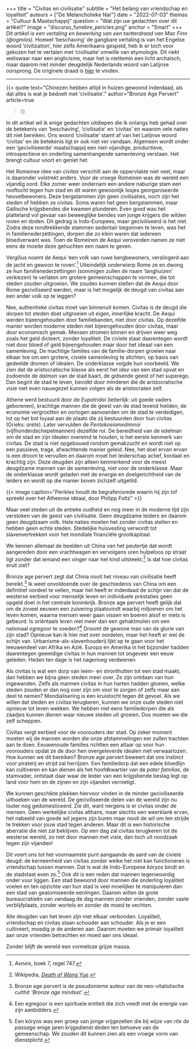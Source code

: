 +++
title = "Civitas en civilisatie"
subtitle = "Het belang van vriendschap en loyaliteit"
auteurs = ["De Melancholieke Nar"]
date = "2022-07-03"
themas = "Cultuur & Maatschappij"
question = "Wat zijn uw gedachten over dit artikel?"
image = "discurso_funebre_pericles.png"
anchor = "Smart"
+++
*Dit artikel is een vertaling en bewerking van een twitterdraad van Mac Finn (@ogmios).* Hoewel ‘beschaving’ de gangbare vertaling is van het Engelse woord ‘civilization’, hier zelfs Amerikaans gespeld, heb ik er toch voor gekozen het te vertalen met ‘civilisatie’ omwille van etymologie. Dit riekt weliswaar naar een anglicisme, maar het is niettemin een licht archaïsch, maar daarom niet minder deugdelijk Nederlands woord van Latijnse oorsprong. De originele draad is [hier](https://twitter.com/ogmios/status/1541900763705872385) te vinden.

- - -

{{< quote
	text="Chinezen hebben altijd in huizen gewoond inderdaad, als dat alles is wat je bedoelt met ‘civilisatie’."
	author="Bronze Age Pervert"
	article=true
>}}

In dit artikel wil ik enige gedachten uitdiepen die ik onlangs heb gehad over de betekenis van ‘beschaving’, ‘civilisatie’ en ‘civitas’ en waarom vele naties dit niet bereiken. Ons woord ‘civilisatie’ stamt af van het Latijnse woord ‘civitas’ en de betekenis ligt er ook niet ver vandaan. Algemeen wordt onder een ‘geciviliseerde’ maatschappij een niet-vijandige, productieve, introspectieve en onderling samenhangende samenleving verstaan. Het brengt cultuur voort en geniet het.

Het Romeinse idee van *civitas* verschilt aan de oppervlakte niet veel, maar is daaronder volstrekt anders. Voor de vroege Romeinen was de wereld een vijandig oord. Elke zomer weer ondernam een andere naburige stam een rooftocht tegen hun stad en dit waren gewoonlijk losjes georganiseerde heuvelbewoners. Deze bergstammen zijn geen civilisaties, noch zijn het steden of hebben ze civitas. Soms waren het geen bergstammen, maar Gallische krijgsbendes die kwamen plunderen. Even goed was het platteland vol gevaar van beweeglijke bendes van jonge krijgers die wilden roven en doden. Dit gedrag is Indo-Europees, maar geciviliseerd is het niet. Zodra deze rondtrekkende stammen sedentair begonnen te leven, was het in familienederzettingen, dorpen die zo klein waren dat iedereen bloedverwant was. Toen de Romeinen de Aequi veroverden namen ze niet eens de moeite deze gehuchten een naam te geven.

Vergilius noemt de Aequi ‘een volk van ruwe bergbewoners, verslingerd aan de jacht en gewoon te roven’.[^1] Uiteindelijk onderwierp Rome ze en dwong ze hun familienederzettingen (sommigen zullen de naam ‘langhuizen’ verkiezen) te verlaten om grotere gemeenschappen te vormen, die tot steden zouden uitgroeien. We zouden kunnen stellen dat de Aequi door Rome geciviliseerd werden, maar is het mogelijk de deugd van civitas aan een ander volk op te leggen?

Nee, authentieke civitas moet van binnenuit komen. Civitas is de deugd die dorpen tot steden doet uitgroeien uit eigen, innerlijke kracht. De Aequi werden bijeengehouden door familiebanden, niet door civitas. Op dezelfde manier worden moderne steden niet bijeengehouden door civitas, maar door economisch gemak. Mensen stromen binnen en drijven weer weg zoals het geld dicteert, zonder loyaliteit. De civiele staat daarentegen wordt niet door bloed of geld bijeengehouden maar door het ideaal van een samenleving. De machtige families van de familie-dorpen groeien naar elkaar toe om een grotere, civiele samenleving te stichten, op basis van gedeelde dromen of idealen. De onderklasse volgde hun voorbeeld. We zien dat de aristocratische klasse als eerst het *idee* van een stad opvat en zodoende de *daimon* van de stad baart, de gidsende geest of het superego. Dan begint de stad te leven, bevolkt door minderen die de aristocratische visie niet even nauwgezet kunnen volgen als de aristocraten zelf.

Athene werd bestuurd door de *Eupatridai* (letterlijk: uit goede vaders geborenen), krachtige mannen die de geest van de stad levend hielden, de economie vergrootten en oorlogen aanvoerden om de stad te verdedigen, tot op het bot loyaal aan de plaats die zij bestuurden door hun civitas (Grieks: *arète*). Later vervulden de *Pentekosiomedimnoi* (vijfhonderdschepelmannen) dezelfde rol. De bereidheid van de edelman om de stad en zijn idealen overeind te houden, is het eerste kenmerk van civitas. De stad is niet opgebouwd rondom gemakzucht en wordt niet op een passieve, trage, afwachtende manier geleid. Nee, het doel ervan ervan is een droom te vervullen en daarom moet het leiderschap actief, kordaat en krachtig zijn. Deze deugden zijn alleen kenmerkend voor de meest deugdzame mannen van de samenleving, niet voor de onderklasse. Maar de onderklasse wordt geladen met de energie en doelgerichtheid van de leiders en wordt op die manier boven zichzelf uitgetild.

{{< image caption="Perikles houdt de begrafenisrede waarin hij zijn lof spreekt over het Atheense ideaal, door Philipp Foltz" >}}

Maar veel steden uit de antieke oudheid en nog meer in de moderne tijd zijn verstoken van de geest van civilisatie. Geen deugdzame leiders en daarom geen deugdzaam volk. Hele naties moeten het zonder civitas stellen en hebben geen echte steden. Stedelijke huisvesting verwordt tot slavenvertrekken voor het mondiale financiële grootkapitaal.

We kennen allemaal de beelden uit China van het peutertje dat wordt aangereden door een vrachtwagen en  vervolgens uren hulpeloos op straat ligt zonder dat iemand een vinger naar het kind uitsteekt.[^2] Is dat hoe civitas eruit ziet?

Bronze age pervert zegt dat China nooit het niveau van civilisatie heeft bereikt.[^3] Ik weet onvoldoende over de geschiedenis van China om een definitief oordeel te vellen, maar het heeft er inderdaad de schijn van dat de westerse eerbied voor menselijk leven en individuele prestaties geen opgeld doet in het centrale koninkrijk. Bronze age pervert heeft gelijk dat om de zoveel eeuwen een zuivering plaatsvindt waarbij miljoenen om het leven komen, waarna mensen weer gaan vissen en boeren alsof er niets is gebeurd. Is oriëntaals leven niet meer dan een gehaktmolen om een nationaal *egregoor* te voeden?[^4] Droomt de gewone man van de glorie van zijn stad? Opnieuw kan ik hier niet over oordelen, maar het heeft er wel de schijn van. Urbanisme-als-slavenhouderij lijkt op te gaan voor het leeuwendeel van Afrika en Azië. Europa en Amerika in het bijzonder hadden daarentegen geweldige civitas in hun mannen tot ongeveer een eeuw geleden. Heden ten dage is het nagenoeg verdwenen.

Als civitas is wat een dorp van leem- en stronthutten tot een stad maakt, dan hebben we bijna geen steden meer over. Ze zijn ontdaan van hun ingewanden. Zelfs als mannen civitas in hun harten hadden gloeien, welke steden zouden er dan nog over zijn om voor te zorgen of zelfs maar aan deel te nemen? Mondialisering is een kruistocht tegen dit gevoel. Als we willen dat steden en civitas terugkeren, kunnen we onze oude steden niet opnieuw tot leven wekken. We hebben niet eens familiedorpen die als zaadjes kunnen dienen waar nieuwe steden uit groeien. Dus moeten we die zelf scheppen.

Civitas vergt eerbied voor de voorouders der stad. Op zeker moment moeten wij de mannen worden die onze afstammelingen eer zullen trachten aan te doen. Eeuwenoude families richtten een altaar op voor hun voorouders opdat ze de door hen overgeleverde idealen niet verwaarlozen. Hoe kunnen we dit bereiken? Bronze age pervert beweert dat ons instinct voor piraterij en strijd zal herrijzen. Een familiedorp dat een edele bloedlijn kan cultiveren en kan dienen als het hoofdkwartier van de *pater familias*, de stamvader, ontstaat daar waar de leider van een krijgsbende beslag legt op land voor hem en de zijnen en zijn vijanden vernietigt.

We kunnen geschikte plekken hiervoor vinden in de minder geciviliseerde uithoeken van de wereld. De geciviliseerde delen van de wereld zijn nu louter nog gedomesticeerd. Zie dit, want nergens is er civitas onder de mensen. Geen werkelijke civitas althans, maar slechts een weerklank ervan, het nabeeld van goede wil jegens zijn buren maar nooit de wil om ten strijde te trekken voor jouw stad tegen anderen. Maar dit is een historische aberratie die niet zal beklijven. Op een dag zal civitas terugkeren tot de westerse wereld, zo niet door mannen met visie, dan toch uit noodzaak tegen zijn vijanden!

Dit voert ons tot het voornaamste punt aangaande de aard van de civiele deugd: de kerneenheid van civitas zonder welke het niet kan functioneren is vriendschap tussen mannen. Dat is wat de Indo-Europese *kóryos* bindt en de stadstaat even zo.[^5] Ook dit is een reden dat mannen tegenwoordig onder vuur liggen. Een stad bewoond door mannen die onderling loyaliteit voelen en ten opzichte van hun stad is veel moeilijker te manipuleren dan een stad van geatomiseerde eenlingen. Daarom willen de grote bureaucratieën van vandaag de dag mannen zonder vrienden, zonder vaste verblijfplaats, zonder wortels en zonder de moed te vechten.

Alle deugden van het leven zijn met elkaar verbonden. Loyaliteit, vriendschap en civitas staan schouder aan schouder. Als je er een cultiveert, moedig je de anderen aan. Daarom moeten we primair loyaliteit aan onze vrienden betrachten en moed aan ons ideaal.

Zonder blijft de wereld een vormeloze grijze massa.

[^1]: *Aeneis*, boek 7, regel 747.
[^2]: Wikipedia, *[Death of Wang Yue](https://en.wikipedia.org/wiki/Death_of_Wang_Yue)*.
[^3]: Bronze age pervert is de pseudonieme auteur van de neo-vitalistische culthit *‘Bronze age mindset’*.
[^4]: Een egregoor is een spirituele entiteit die zich voedt met de energie van zijn aanbidders.
[^5]: Een kóryos was een groep van jonge vrijgezellen die bij wijze van *rite de passage* enige jaren krijgsdienst deden ten behoeve van de gemeenschap. We zouden dit kunnen zien als een vroege vorm van dienstplicht.